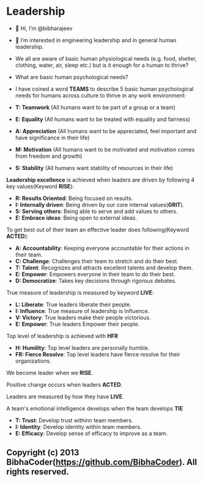 Leadership
=================================
- 👋 Hi, I’m @bibharajeev
- 👀 I’m interested in engineering leadership and in general human leadership.
- We all are aware of basic human physiological needs (e.g. food, shelter, clothing, water, air, sleep etc.) but is it enough for a human to thrive?
- What are basic human psychological needs?
- I have coined a word **TEAMS** to describe 5 basic human psychological needs for humans across culture to thrive in any work environment:

-   **T: Teamwork** (All humans want to be part of a group or a team)
-   **E: Equality** (All humans want to be treated with equality and fairness)
-   **A: Appreciation** (All humans want to be appreciated, feel important and have significance in their life)
-   **M: Motivation** (All humans want to be motivated and motivation comes from freedom and growth)
-   **S: Stability** (All humans want stability of resources in their life)

 **Leadership excellence** is achieved when leaders are driven by following 4 key values(Keyword **RISE**):

- **R: Results Oriented**: Being focused on results.
- **I: Internally driven**: Being driven by our core internal values(**GRIT**).
- **S: Serving others**: Being able to serve and add values to others.
- **E: Embrace ideas**: Being open to external ideas.

To get best out of their team an effective leader does following(Keyword **ACTED**):

- **A: Accountability**: Keeping everyone accountable for their actions in their team.
- **C: Challenge**: Challenges their team to stretch and do their best.
- **T: Talent**: Recognizes and attracts excellent talents and develop them.
- **E: Empower**: Empowers everyone in their team to do their best.
- **D: Democratize**: Takes key decisions through rigorous debates.

True measure of leadership is measured by keyword **LIVE**:

- **L: Liberate**: True leaders liberate their people.
- **I: Influence**: True measure of leadership is Influence.
- **V: Victory**: True leaders make their people victorious.
- **E: Empower**: True leaders Empower their people.

Top level of leadership is achieved with **HFR**


- **H: Humility**: Top level leaders are personally humble.
- **FR: Fierce Resolve**: Top level leaders have fierce resolve for their organizations.

We become leader when we **RISE**.

Positive change occurs when leaders **ACTED**.

Leaders are measured by how they have **LIVE**.

A team's emotional intelligence develops when the team develops **TIE**

- **T: Trust**: Develop trust withinn team members.
- **I: Identity**: Develop identity within team members.
- **E: Efficacy**: Develop sense of efficacy to improve as a team.

Copyright (c) 2013 BibhaCoder(https://github.com/BibhaCoder). All rights reserved.
------------

<!---
bibha is a ✨ special ✨ repository because its `README.md` (this file) appears on your GitHub profile.
You can click the Preview link to take a look at your changes.
--->
